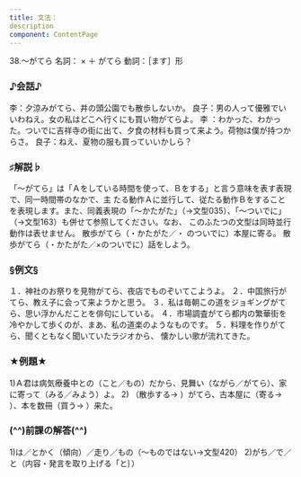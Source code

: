 ```yaml
---
title: 文法：
description
component: ContentPage
---
```



38.～がてら
名詞： × ＋ がてら
動詞：［ます］形    

### ♪会話♪
李：夕涼みがてら、井の頭公園でも散歩しないか。
良子：男の人って優雅でいいわねえ。女の私はどこへ行くにも買い物がてらよ。
李 ：わかった、わかった。ついでに吉祥寺の街に出て、夕食の材料も買って来よう。荷物は僕が持つからさ。 良子：ねえ、夏物の服も買っていいかしら？

### ♯解説♭
「～がてら」は「Ａをしている時間を使って、Ｂをする」と言う意味を表す表現で、同一時間帯のなかで、主 たる動作Ａに並行して、従たる動作Ｂをすることを表現します。また、同義表現の「～かたがた」（→文型035）、「～ついでに」（→文型163）も併せて参照してください。なお、 このふたつの文型は同時並行動作は表せません。
散歩がてら（・かたがた／・ のついでに）本屋に寄る。 散歩がてら（・かたがた／×のついでに）話をしよう。

### §例文§
１．神社のお祭りを見物がてら、夜店でものぞいてこようよ。
２．中国旅行がてら、教え子に会って来ようかと思う。
３．私は毎朝この道をジョギングがてら、思い浮かんだことを俳句にしている。
４．市場調査がてら都内の繁華街を冷やかして歩くのが、まあ、私の道楽のようなものです。
５．料理を作りがてら、聞くともなく聞いていたラジオから、 懐かしい歌が流れてきた。

### ★例題★
1)Ａ君は病気療養中との（こと／もの）だから、見舞い（ながら／がてら）、家に寄って（みる／みよう）よ。
2) （散歩する→ ）がてら、古本屋に（寄る→ ）、本を数冊（買う→ ）来た。

### (^^)前課の解答(^^)
1)は／とかく（傾向）／走り／もの（～ものではない→文型420）
2)がち／で／と（内容・発言を取り上げる「と｝）
